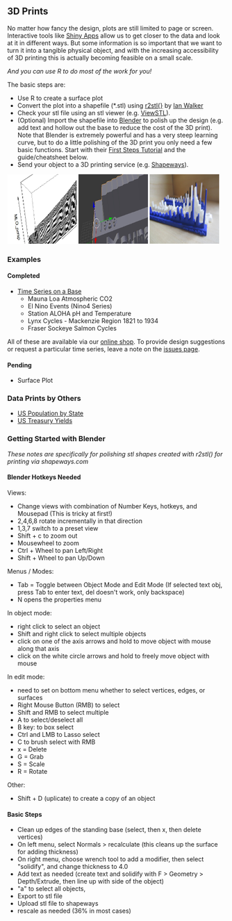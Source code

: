 ## 3D Prints

No matter how fancy the design, plots are still limited to page or screen. 
Interactive tools like [Shiny Apps](https://github.com/SOLV-Code/FigRs/tree/master/Shiny%20Apps) allow us to get closer to the data and look at it in different ways.
But some information is so important that we want to turn it into a tangible physical object, and with
the increasing accessibility of 3D printing this is actually becoming feasible on a small scale.

*And you can use R to do most of the work for you!*

The basic steps are:
* Use R to create a surface plot 
* Convert the plot into a shapefile (*.stl) using [r2stl{}](https://cran.r-project.org/web/packages/r2stl/index.html) by [Ian Walker](http://drianwalker.com/)
* Check your stl file using an stl viewer (e.g. [ViewSTL](https://www.viewstl.com/)).
* (Optional) Import the shapefile into [Blender](https://www.blender.org/) to polish up the design 
(e.g. add text and hollow out the base to reduce the cost of the 3D print).  Note that Blender is extremely powerful and 
has a very steep learning curve, but to do a little polishing of the 3D print you only need a few basic functions. 
Start with their [First Steps Tutorial](https://www.blender.org/support/tutorials/) and the guide/cheatsheet below.
* Send your object to a 3D  printing service (e.g. [Shapeways](https://www.shapeways.com/)).


<p float="left">

<img src="https://github.com/SOLV-Code/FigRs/blob/master/images/PerspScreenshot.jpg" width="160" height="160">
<img src="https://github.com/SOLV-Code/FigRs/blob/master/images/BlenderScreenshot.jpg" width="160" height="160">
<img src="https://github.com/SOLV-Code/FigRs/blob/master/images/FigRs_3dprint1.jpg" width="160" height="160">


</p>


###  Examples

#### Completed
* [Time Series on a Base](https://github.com/SOLV-Code/FigRs/tree/master/3D%20Prints/Time%20Series)
   * Mauna Loa Atmospheric CO2   
   * El Nino Events (Nino4 Series)   
   * Station ALOHA pH and Temperature   
   * Lynx Cycles - Mackenzie Region 1821 to 1934
   * Fraser Sockeye Salmon Cycles

All of these are available via our [online shop](https://www.shapeways.com/shops/solv).
To provide design suggestions or request a particular time series, leave a note on the
[issues page](https://github.com/SOLV-Code/FigRs/issues).

#### Pending
* Surface Plot


### Data Prints by Others
- [US Population by State](https://www.shapeways.com/product/VA79ZCB33/usa-by-population?optionId=61661219)
- [US Treasury Yields](https://www.shapeways.com/product/H4KTPRTET/2015-edition-u-s-treasury-yield-curve?optionId=58230053&li=marketplace)


### Getting Started with Blender

*These notes are specifically for polishing stl shapes created with r2stl() for printing via shapeways.com*


#### Blender Hotkeys Needed

Views:
- Change views with combination of Number Keys, hotkeys, and Mousepad (This is tricky at first!)
- 2,4,6,8 rotate incrementally in that direction
- 1,3,7 switch to a preset view
- Shift + c to zoom out
- Mousewheel to zoom
- Ctrl + Wheel to pan Left/Right
- Shift + Wheel to pan Up/Down

Menus / Modes:
- Tab = Toggle between Object Mode and Edit Mode (If selected text obj, press Tab to enter text, del doesn't work, only backspace)
- N opens the properties menu

In object mode:
- right click to select an object
- Shift and right click to select multiple objects
- click on one of the axis arrows and hold to move object with mouse along that axis
- click on the white circle arrows and hold to freely move object with mouse 

In edit mode: 
- need to set on bottom menu whether to select vertices, edges, or surfaces
- Right Mouse Button (RMB) to select
- Shift and RMB to select multiple
- A to select/deselect all
- B key: to box select
- Ctrl and LMB to Lasso select
- C to brush select with RMB
- x = Delete
- G = Grab
- S = Scale
- R = Rotate


Other:
- Shift + D (uplicate) to create a copy of an object


#### Basic Steps

- Clean up edges of the standing base (select, then x, then delete vertices)
- On left menu, select Normals > recalculate (this cleans up the surface for adding thickness)
- On right menu, choose wrench tool to add a modifier, then select "solidify", and change thickness to 4.0
- Add text as needed (create text and solidify with F > Geometry > Depth/Extrude, then line up with side of the object)
- "a" to select all objects, 
- Export to stl file
- Upload stl file to shapeways
- rescale as needed (36% in most cases)






